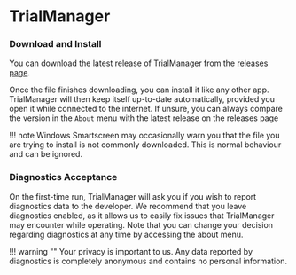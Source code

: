 # TrialManager

### Download and Install

You can download the latest release of TrialManager from the [releases page](https://github.com/carlst99/TrialManager/releases).

Once the file finishes downloading, you can install it like any other app. 
TrialManager will then keep itself up-to-date automatically, provided you open it while connected to the internet. 
If unsure, you can always compare the version in the `About` menu with the latest release on the releases page

!!! note
	Windows Smartscreen may occasionally warn you that the file you are trying to install is not commonly downloaded.
	This is normal behaviour and can be ignored.

### Diagnostics Acceptance

On the first-time run, TrialManager will ask you if you wish to report diagnostics data to the developer.
We recommend that you leave diagnostics enabled, as it allows us to easily fix issues that TrialManager may encounter while operating.
Note that you can change your decision regarding diagnostics at any time by accessing the about menu.

!!! warning	""
	Your privacy is important to us. Any data reported by diagnostics is completely anonymous and contains no personal information.